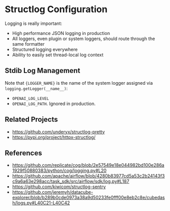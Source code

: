 # Structlog Configuration

Logging is really important:

* High performance JSON logging in production
* All loggers, even plugin or system loggers, should route through the same formatter
* Structured logging everywhere
* Ability to easily set thread-local log context

## Stdib Log Management

Note that `{LOGGER_NAME}` is the name of the system logger assigned via `logging.getLogger(__name__)`:

* `OPENAI_LOG_LEVEL`
* `OPENAI_LOG_PATH`. Ignored in production.

## Related Projects

* https://github.com/underyx/structlog-pretty
* https://pypi.org/project/httpx-structlog/

## References

- https://github.com/replicate/cog/blob/2e57549e18e044982bd100e286a1929f50880383/python/cog/logging.py#L20
- https://github.com/apache/airflow/blob/4280b83977cd5a53c2b24143f3c9a6a63e298acc/task_sdk/src/airflow/sdk/log.py#L187
- https://github.com/kiwicom/structlog-sentry
- https://github.com/jeremyh/datacube-explorer/blob/b289b0cde0973a38a9d50233fe0fff00e8eb2c8e/cubedash/logs.py#L40C21-L40C42

